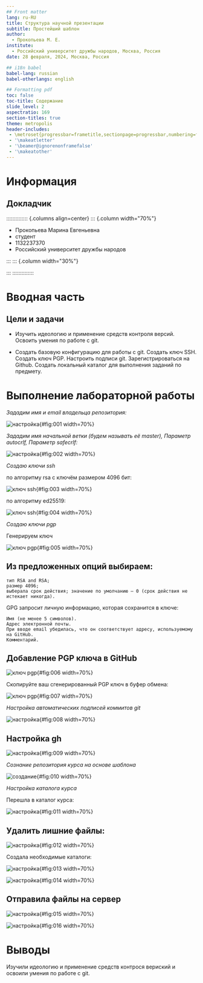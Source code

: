 ```yaml
---
## Front matter
lang: ru-RU
title: Структура научной презентации
subtitle: Простейший шаблон
author:
  - Прокопьева М. Е.
institute:
  - Российский университет дружбы народов, Москва, Россия
date: 28 февраля, 2024, Москва, Россия

## i18n babel
babel-lang: russian
babel-otherlangs: english

## Formatting pdf
toc: false
toc-title: Содержание
slide_level: 2
aspectratio: 169
section-titles: true
theme: metropolis
header-includes:
 - \metroset{progressbar=frametitle,sectionpage=progressbar,numbering=fraction}
 - '\makeatletter'
 - '\beamer@ignorenonframefalse'
 - '\makeatother'
---
```


# Информация

## Докладчик

:::::::::::::: {.columns align=center}
::: {.column width="70%"}

  * Прокопьева Марина Евгеньевна 
  * студент
  * 1132237370
  * Российский университет дружбы народов

:::
::: {.column width="30%"}

:::
::::::::::::::
# Вводная часть

## Цели и задачи

- Изучить идеологию и применение средств контроля версий.
  Освоить умения по работе с git.
  
-   Создать базовую конфигурацию для работы с git.
    Создать ключ SSH.
    Создать ключ PGP.
    Настроить подписи git.
    Зарегистрироваться на Github.
    Создать локальный каталог для выполнения заданий по предмету.

# Выполнение лабораторной работы

*Зададим имя и email владельца репозитория:*

![настройка](image/001.png){#fig:001 width=70%}

*Зададим имя начальной ветки (будем называть её master), Параметр autocrlf, Параметр safecrlf:*

![настройка](image/002.png){#fig:002 width=70%}

*Создаю ключи ssh*

по алгоритму rsa с ключём размером 4096 бит:

![ключ ssh](image/003.png){#fig:003 width=70%}

по алгоритму ed25519:

![ключ ssh](image/004.png){#fig:004 width=70%}

*Создаю ключи pgp*

Генерируем ключ

![ключ pgp](image/005.png){#fig:005 width=70%}

## Из предложенных опций выбираем:

    тип RSA and RSA;
    размер 4096;
    выберала срок действия; значение по умолчанию — 0 (срок действия не истекает никогда).

GPG запросит личную информацию, которая сохранится в ключе:

    Имя (не менее 5 символов).
    Адрес электронной почты.
    При вводе email убедилась, что он соответствует адресу, используемому на GitHub.
    Комментарий. 
    
## Добавление PGP ключа в GitHub

![ключ pgp](image/006.png){#fig:006 width=70%}

Cкопируйте ваш сгенерированный PGP ключ в буфер обмена:

![ключ pgp](image/007.png){#fig:007 width=70%}

*Настройка автоматических подписей коммитов git*

![настройка](image/008.png){#fig:008 width=70%}

## Настройка gh

![настройка](image/009.png){#fig:009 width=70%}

*Сознание репозитория курса на основе шаблона*

![создание](image/010.png){#fig:010 width=70%}

*Настройка каталога курса*

Перешла в каталог курса:
 
 ![настройка](image/011.png){#fig:011 width=70%}
 
## Удалить лишние файлы:
 
 ![настройка](image/012.png){#fig:012 width=70%}
 
 Создала необходимые каталоги:
 
 ![настройка](image/013.png){#fig:013 width=70%}
 
 
 ![настройка](image/014.png){#fig:014 width=70%}

## Отправила файлы на сервер

 ![настройка](image/015.png){#fig:015 width=70%}
 
 
 ![настройка](image/016.png){#fig:016 width=70%}
 
# Выводы

Изучили идеологию и применение средств контрося вериский и освоили умения по работе с git. 



